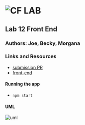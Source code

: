 ![CF](http://i.imgur.com/7v5ASc8.png) LAB  
=================================================  
  
## Lab 12 Front End  
  
### Authors: Joe, Becky, Morgana  
  
### Links and Resources  
* [submission PR](https://github.com/401-advanced-javascript-bmj/lab-12-www-server/pull/2)  
* [front-end](https://lab-12-front-end.herokuapp.com/)  
  
#### Running the app  
* `npm start`  
   
#### UML  
![uml]()